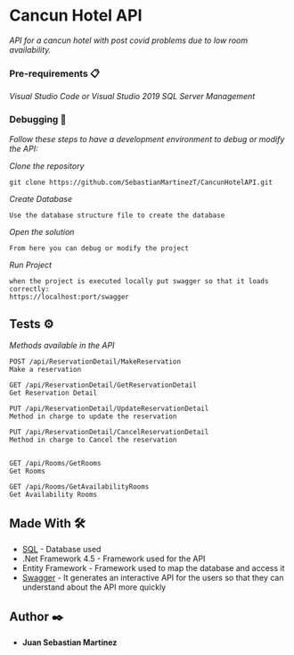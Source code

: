 # Cancun Hotel API

_API for a cancun hotel with post covid problems due to low room availability._

### Pre-requirements 📋

_Visual Studio Code or Visual Studio 2019_
_SQL Server Management_

### Debugging 🔧

_Follow these steps to have a development environment to debug or modify the API:_

_Clone the repository_

```
git clone https://github.com/SebastianMartinezT/CancunHotelAPI.git
```

_Create Database_

```
Use the database structure file to create the database
```

_Open the solution_

```
From here you can debug or modify the project
```

_Run Project_
```
when the project is executed locally put swagger so that it loads correctly:
https://localhost:port/swagger
```

## Tests ⚙️

_Methods available in the API_

```
POST /api/ReservationDetail/MakeReservation
Make a reservation

GET /api/ReservationDetail/GetReservationDetail
Get Reservation Detail

PUT /api/ReservationDetail/UpdateReservationDetail
Method in charge to update the reservation

PUT /api/ReservationDetail/CancelReservationDetail
Method in charge to Cancel the reservation


GET /api/Rooms/GetRooms
Get Rooms

GET /api/Rooms/GetAvailabilityRooms
Get Availability Rooms
```



## Made With 🛠️

* [SQL](https://docs.microsoft.com/en-us/sql/?view=sql-server-ver15) - Database used
* .Net Framework 4.5 - Framework used for the API
* Entity Framework - Framework used to map the database and access it
* [Swagger](https://swagger.io/docs/) - It generates an interactive API for the users so that they can understand about the API more quickly


## Author ✒️

* **Juan Sebastian Martinez** 
